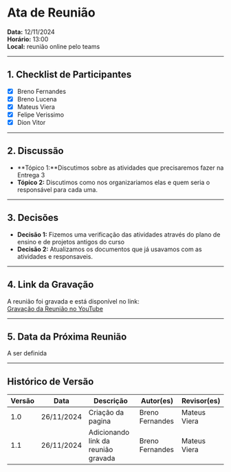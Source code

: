 # Ata de Reunião

**Data:** 12/11/2024  
**Horário:** 13:00  
**Local:** reunião online pelo teams  

---

## 1. Checklist de Participantes
- [X] Breno Fernandes
- [X] Breno Lucena
- [X] Mateus Viera
- [X] Felipe Verissimo
- [X] Dion Vitor

---

## 2. Discussão

- **Tópico 1:**Discutimos sobre as atividades que precisaremos fazer na Entrega 3
- **Tópico 2:** Discutimos como nos organizariamos elas e quem seria o responsável para cada uma.

---

## 3. Decisões

- **Decisão 1:** Fizemos uma verificação das atividades através do plano de ensino e de projetos antigos do curso
- **Decisão 2:** Atualizamos os documentos que já usavamos com as atividades e responsaveis.

---

## 4. Link da Gravação
A reunião foi gravada e está disponível no link:  
[Gravação da Reunião no YouTube](https://youtu.be/Zwcth12DG0k)

---

## 5. Data da Próxima Reunião
A ser definida

---

## Histórico de Versão

| Versão | Data       | Descrição               | Autor(es) | Revisor(es) |
|--------|------------|-------------------------|-----------|-------------|
|    1.0    |      26/11/2024      |            Criação da pagina             |     Breno Fernandes      |      Mateus Viera       |
|    1.1    |      26/11/2024      |            Adicionando link da reunião gravada             |     Breno Fernandes      |      Mateus Viera       |